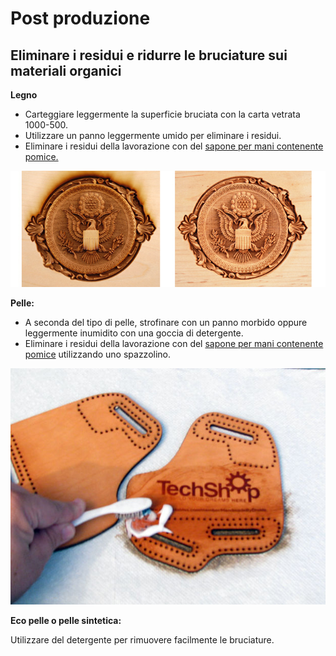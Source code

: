 # Post produzione

## Eliminare i residui e ridurre le bruciature sui materiali organici
 
**Legno**

- Carteggiare leggermente la superficie bruciata con la carta vetrata 1000-500.
- Utilizzare un panno leggermente umido per eliminare i residui.
- Eliminare i residui della lavorazione con del [sapone per mani contenente pomice.](https://www.amazon.com/gp/product/B000FW4MD4/ref=s9_simi_gw_s0_p263_i1?pf_rd_m=ATVPDKIKX0DER&pf_rd_s=center-2&pf_rd_r=16F2MW6G7X2R62C0M0AF&pf_rd_t=101&pf_rd_p=470938631&pf_rd_i=507846)
 
![](res/legno1.jpg)
 
**Pelle:**

- A seconda del tipo di pelle, strofinare con un panno morbido oppure leggermente inumidito con una goccia di detergente.
- Eliminare i residui della lavorazione con del [sapone per mani contenente pomice](https://www.amazon.com/gp/product/B000FW4MD4/ref=s9_simi_gw_s0_p263_i1?pf_rd_m=ATVPDKIKX0DER&pf_rd_s=center-2&pf_rd_r=16F2MW6G7X2R62C0M0AF&pf_rd_t=101&pf_rd_p=470938631&pf_rd_i=507846) utilizzando uno spazzolino.
 
![](res/pelle1.jpg)
 
**Eco pelle o pelle sintetica:**

Utilizzare del detergente per rimuovere facilmente le bruciature.